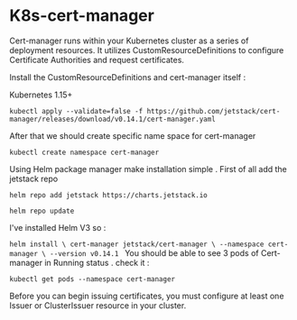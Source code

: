# K8s-cert-manager

Cert-manager runs within your Kubernetes cluster as a series of deployment resources. It utilizes CustomResourceDefinitions to configure Certificate Authorities and request certificates.

Install the CustomResourceDefinitions and cert-manager itself :

  Kubernetes 1.15+

``kubectl apply --validate=false -f https://github.com/jetstack/cert-manager/releases/download/v0.14.1/cert-manager.yaml``

After that we should create specific name space for cert-manager 

``kubectl create namespace cert-manager``

Using Helm package manager make installation simple . First of all add the jetstack repo 

``helm repo add jetstack https://charts.jetstack.io``

``helm repo update``

I've installed Helm V3 so : 

``helm install \
  cert-manager jetstack/cert-manager \
  --namespace cert-manager \
  --version v0.14.1
``
You should be able to see 3 pods of Cert-manager in Running status . check it : 

``kubectl get pods --namespace cert-manager``

Before you can begin issuing certificates, you must configure at least one Issuer or ClusterIssuer resource in your cluster.

